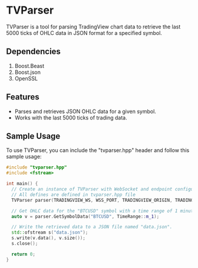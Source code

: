 # TVParser

TVParser is a tool for parsing TradingView chart data to retrieve the last 5000 ticks of OHLC data in JSON format for a specified symbol.

## Dependencies

1. Boost.Beast
2. Boost.json
3. OpenSSL

## Features

- Parses and retrieves JSON OHLC data for a given symbol.
- Works with the last 5000 ticks of trading data.

## Sample Usage

To use TVParser, you can include the "tvparser.hpp" header and follow this sample usage:

```cpp
#include "tvparser.hpp"
#include <fstream>

int main() {
  // Create an instance of TVParser with WebSocket and endpoint configuration.
  // All defines are defined in tvparser.hpp file
  TVParser parser(TRADINGVIEW_WS, WSS_PORT, TRADINGVIEW_ORIGIN, TRADINGVIEW_WS_ENDPOINT);

  // Get OHLC data for the "BTCUSD" symbol with a time range of 1 minute.
  auto v = parser.GetSymbolData("BTCUSD", TimeRange::m_1);

  // Write the retrieved data to a JSON file named "data.json".
  std::ofstream s("data.json");
  s.write(v.data(), v.size());
  s.close();

  return 0;
}
